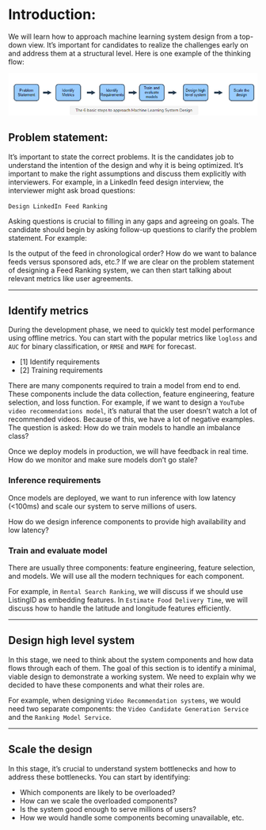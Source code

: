 # Introduction:

We will learn how to approach machine learning system design from a top-down view. It’s important for candidates to realize the challenges early on and address them at a structural level. Here is one example of the thinking flow:

![Intro-6-steps](https://github.com/Harsha2409/ML_System_Design/blob/main/intro-6steps.PNG)

## Problem statement:
It’s important to state the correct problems. It is the candidates job to understand the intention of the design and why it is being optimized. It’s important to make the right assumptions and discuss them explicitly with interviewers. For example, in a LinkedIn feed design interview, the interviewer might ask broad questions:

`Design LinkedIn Feed Ranking`

Asking questions is crucial to filling in any gaps and agreeing on goals. The candidate should begin by asking follow-up questions to clarify the problem statement. For example:

Is the output of the feed in chronological order?
How do we want to balance feeds versus sponsored ads, etc.?
If we are clear on the problem statement of designing a Feed Ranking system, we can then start talking about relevant metrics like user agreements.

--------------------------

## Identify metrics
During the development phase, we need to quickly test model performance using offline metrics. You can start with the popular metrics like `logloss` and `AUC` for binary classification, or `RMSE` and `MAPE` for forecast.

- [1] Identify requirements
- [2] Training requirements

There are many components required to train a model from end to end. These components include the data collection, feature engineering, feature selection, and loss function. For example, if we want to design a `YouTube video recommendations model`, it’s natural that the user doesn’t watch a lot of recommended videos. Because of this, we have a lot of negative examples.
The question is asked: How do we train models to handle an imbalance class?

Once we deploy models in production, we will have feedback in real time. How do we monitor and make sure models don’t go stale?

### Inference requirements

Once models are deployed, we want to run inference with low latency (<100ms) and scale our system to serve millions of users.

How do we design inference components to provide high availability and low latency?

### Train and evaluate model
There are usually three components: feature engineering, feature selection, and models. We will use all the modern techniques for each component.

For example, in `Rental Search Ranking`, we will discuss if we should use ListingID as embedding features. In `Estimate Food Delivery Time`, we will discuss how to handle the latitude and longitude features efficiently.

-------------------------------------

## Design high level system
In this stage, we need to think about the system components and how data flows through each of them. The goal of this section is to identify a minimal, viable design to demonstrate a working system. We need to explain why we decided to have these components and what their roles are.

For example, when designing `Video Recommendation systems`, we would need two separate components: the `Video Candidate Generation Service` and the `Ranking Model Service`.

-----------------------------

## Scale the design
In this stage, it’s crucial to understand system bottlenecks and how to address these bottlenecks. You can start by identifying:

- Which components are likely to be overloaded?
- How can we scale the overloaded components?
- Is the system good enough to serve millions of users?
- How we would handle some components becoming unavailable, etc.
